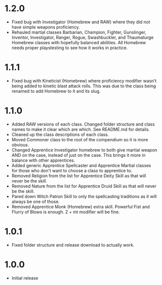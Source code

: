 # 1.2.0

- Fixed bug with Investigator (Homebrew and RAW) where they did not have simple weapons proficiency.
- Rehauled martial classes Barbarian, Champion, Fighter, Gunslinger, Inventor, Investigator, Ranger, Rogue, Swashbuckler, and Thaumaturge Homebrew classes with hopefully balanced abilities. All Homebrew needs proper playstesting to see how it works in practice.

# 1.1.1

- Fixed bug with Kineticist (Homebrew) where proficiency modifier wasn't being added to kinetic blast attack rolls. This was due to the class being renamed to add Homebrew to it and its slug.

# 1.1.0

- Added RAW versions of each class. Changed folder structure and class names to make it clear which are which. See README.md for details.
- Cleaned up the class descriptions of each class.
- Moved Commoner class to the root of the compendium so it is more obvious.
- Changed Apprentice Investigator homebrew to both give martial weapon AND on the case, instead of just on the case. This brings it more in balance with other apprentices.
- Added generic Apprentice Spellcaster and Apprentice Martial classes for those who don't want to choose a class to apprentice to.
- Removed Religion from the list for Apprentice Deity Skill as that will never be the skill.
- Removed Nature from the list for Apprentice Druid Skill as that will never be the skill.
- Pared down Witch Patron Skill to only the spellcasting traditions as it will always be one of those.
- Removed Apprentice Monk (Homebrew) extra skill. Powerful Fist and Flurry of Blows is enough. 2 + int modifier will be fine.

# 1.0.1

- Fixed folder structure and release download to actually work. 

# 1.0.0

- Initial release
